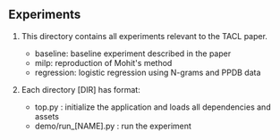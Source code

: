 ## Experiments

1. This directory contains all experiments relevant to the TACL paper.
	* baseline: baseline experiment described in the paper
	* milp: reproduction of Mohit's method
	* regression: logistic regression using N-grams and PPDB data

2. Each directory [DIR] has format:
	* top.py :	initialize the application and loads all dependencies and assets
	* demo/run_[NAME].py :	run the experiment








